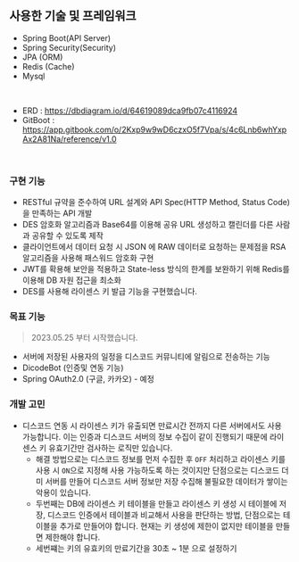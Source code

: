 ## 사용한 기술 및 프레임워크 
- Spring Boot(API Server)
- Spring Security(Security)
- JPA (ORM)
- Redis (Cache)
- Mysql

<br>

- ERD : https://dbdiagram.io/d/64619089dca9fb07c4116924
- GitBoot : https://app.gitbook.com/o/2Kxp9w9wD6czxO5f7Vpa/s/4c6Lnb6whYxpAx2A81Na/reference/v1.0


<br>

 

### 구현 기능 
- RESTful 규약을 준수하여 URL 설계와 API Spec(HTTP Method, Status Code)을 만족하는 API 개발
- DES 암호화 알고리즘과 Base64를 이용해 공유 URL 생성하고 캘린더를 다른 사람과 공유할 수 있도록 제작
- 클라이언트에서 데이터 요청 시 JSON 에 RAW 데이터로 요청하는 문제점을  RSA 알고리즘을 사용해 패스워드 암호화 구현
- JWT를 확용해 보안을 적용하고 State-less 방식의 한계를 보완하기 위해 Redis를 이용해 DB 자원 접근을 최소화
- DES를 사용해 라이센스 키 발급 기능을 구현했습니다. 


### 목표 기능 
> 2023.05.25 부터 시작했습니다.
- 서버에 저장된 사용자의 일정을 디스코드 커뮤니티에 알림으로 전송하는 기능 
- DicodeBot (인증및 연동 기능)
- Spring OAuth2.0 (구글, 카카오) - 예정


### 개발 고민
- 디스코드 연동 시 라이센스 키가 유출되면 만료시간 전까지 다른 서버에서도 사용 가능합니다. 이는 인증과 디스코드 서버의 정보 수집이 같이 진행되기 때문에 라이센스 키 유효기간만 검사하는 로직만 있습니다.
  - 해결 방법으로는 디스코드 정보를 먼저 수집한 후 `OFF` 처리하고 라이센스 키를 사용 시 `ON`으로 지정해 사용 가능하도록 하는 것이지만 단점으로는 디스코드 더미 서버를 만들어 디스코드 서버 정보만 저장 수집해 불필요한 데이터가 쌓이는 악용이 있습니다.
  - 두번째는  DB에 라이센스 키 테이블을 만들고 라이센스 키 생성 시 테이블에 저장, 디스코드 인증에서 테이블과 비교해서 사용을 판단하는 방법, 단점으로는 테이블을 추가로 만들어야 합니다. 현재는 키 생성에 제한이 없지만 테이블을 만들면 제한해야 합니다.
  - 세번쨰는 키의 유효키의 만료기간을 30초 ~ 1분 으로 설정하기 
